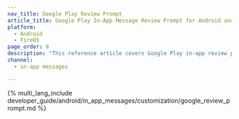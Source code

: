 ```yaml
---
nav_title: Google Play Review Prompt
article_title: Google Play In-App Message Review Prompt for Android and FireOS
platform: 
  - Android
  - FireOS
page_order: 9
description: "This reference article covers Google Play in-app review prompt options for your Android or FireOS application."
channel:
  - in-app messages

---
```


{% multi_lang_include developer_guide/android/in_app_messages/customization/google_review_prompt.md %}
